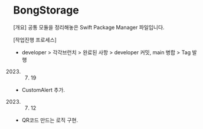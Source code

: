 # BongStorage

[개요]
공통 모듈을 정리해놓은 Swift Package Manager 파일입니다.

[작업진행 프로세스]
- developer > 각각브런치 > 완료된 사항 > developer 커밋, main 병합 > Tag 발행

2023. 07. 19
- CustomAlert 추가.

2023. 07. 12
- QR코드 만드는 로직 구현.
